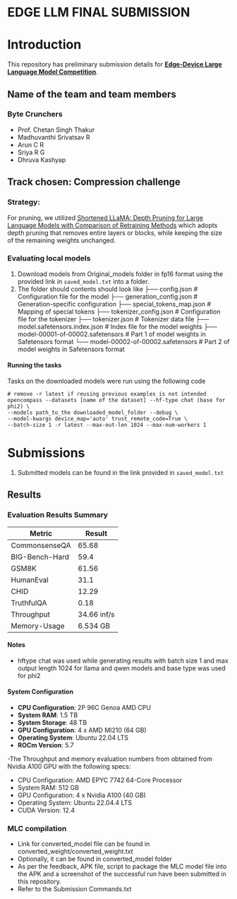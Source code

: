 # EDGE LLM FINAL SUBMISSION
# Introduction
 
This repository has preliminary submission details for [**Edge-Device Large Language Model Competition**](https://github.com/TianjinYellow/EdgeDeviceLLMCompetition-Starting-Kit).
## Name of the team and team members 
### Byte Crunchers
- Prof. Chetan Singh Thakur
- Madhuvanthi Srivatsav R 
- Arun C R 
- Sriya R G  
- Dhruva Kashyap
 
## Track chosen: Compression challenge
### Strategy:

   For pruning, we utilized [Shortened LLaMA: Depth Pruning for Large Language Models with Comparison of Retraining Methods](https://arxiv.org/abs/2402.02834) which adopts depth pruning that removes entire layers or blocks, while keeping the size of the remaining weights unchanged. 
 

### Evaluating local models

1. Download models from Original_models folder in fp16 format using the provided link in ``saved_model.txt`` into a folder.
2. The folder should contents should look like ├── config.json # Configuration file for the model
                                               ├── generation_config.json # Generation-specific configuration
                                               ├── special_tokens_map.json # Mapping of special tokens
                                               ├── tokenizer_config.json # Configuration file for the tokenizer
                                               ├── tokenizer.json # Tokenizer data file
                                               ├── model.safetensors.index.json # Index file for the model weights
                                               ├── model-00001-of-00002.safetensors # Part 1 of model weights in Safetensors format
                                               └── model-00002-of-00002.safetensors # Part 2 of model weights in Safetensors format
                   
#### Running the tasks
 
Tasks on the downloaded models were run using the following code
```
# remove -r latest if reusing previous examples is not intended
opencompass --datasets [name of the dataset] --hf-type chat (base for phi2) \
--models path_to_the downloaded_model_folder --debug \
--model-kwargs device_map='auto' trust_remote_code=True \
--batch-size 1 -r latest --max-out-len 1024 --max-num-workers 1
```
 
 
# Submissions
1. Submitted models can be found in the link provided in ``saved_model.txt``


## Results 

### Evaluation Results Summary 


| Metric             | Result |
|--------------------|--------|
| CommonsenseQA      | 65.68 |
| BIG-Bench-Hard     | 59.4  |
| GSM8K              | 61.56 |
| HumanEval          | 31.1   |
| CHID               | 12.29  |
| TruthfulQA         | 0.18   |
| Throughput         | 34.66  inf/s    |
| Memory-Usage       | 6.534 GB      |

#### Notes

- hftype chat was used while generating results with batch size 1 and max output length 1024 for llama and qwen models and base type was used for phi2


#### System Configuration

- **CPU Configuration**: 2P 96C Genoa AMD CPU
- **System RAM**: 1.5 TB
- **System Storage**: 48 TB
- **GPU Configuration**: 4 x AMD MI210 (64 GB)
- **Operating System**: Ubuntu 22.04 LTS
- **ROCm Version**: 5.7

-The Throughput and memory evaluation numbers from obtained from Nvidia A100 GPU with the following specs:

- CPU Configuration: AMD EPYC 7742 64-Core Processor    
- System RAM: 512 GB
- GPU Configuration: 4 x Nvidia A100 (40 GB)
- Operating System: Ubuntu 22.04.4 LTS
- CUDA Version: 12.4

### MLC compilation

- Link for converted_model file can be found in converted_weight/converted_weight.txt
- Optionally, it can be found in converted_model folder
- As per the feedback, APK file,  script to package the MLC model file into the APK and a screenshot of the successful run have been submitted in this repository.
- Refer to the Submission Commands.txt
  


